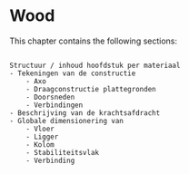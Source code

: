 # Wood

This chapter contains the following sections:

```{tableofcontents}
```

```{Note}
Structuur / inhoud hoofdstuk per materiaal
- Tekeningen van de constructie
    - Axo
    - Draagconstructie plattegronden
    - Doorsneden
    - Verbindingen
- Beschrijving van de krachtsafdracht
- Globale dimensionering van
    - Vloer
    - Ligger
    - Kolom
    - Stabiliteitsvlak
    - Verbinding
```